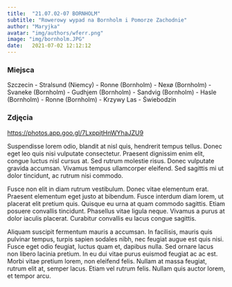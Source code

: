 ```yaml
---
title:  "21.07.02-07 BORNHOLM"
subtitle: "Rowerowy wypad na Bornholm i Pomorze Zachodnie"
author: "Maryjka"
avatar: "img/authors/wferr.png"
image: "img/bornholm.JPG"
date:   2021-07-02 12:12:12
---
```


### Miejsca
Szczecin - Stralsund (Niemcy) - Ronne (Bornholm) - Nexø (Bornholm) - Svaneke (Bornholm) - Gudhjem (Bornholm) - Sandvig (Bornholm) - Hasle (Bornholm) - Ronne (Bornholm) - Krzywy Las - Świebodzin

### Zdjęcia
https://photos.app.goo.gl/7LxppjtHnWYhaJZU9

Suspendisse lorem odio, blandit at nisl quis, hendrerit tempus tellus. Donec eget leo quis nisi vulputate consectetur. Praesent dignissim enim elit, congue luctus nisl cursus at. Sed rutrum molestie risus. Donec vulputate gravida accumsan. Vivamus tempus ullamcorper eleifend. Sed sagittis mi ut dolor tincidunt, ac rutrum nisi commodo.

Fusce non elit in diam rutrum vestibulum. Donec vitae elementum erat. Praesent elementum eget justo at bibendum. Fusce interdum diam lorem, ut placerat elit pretium quis. Quisque eu urna at quam commodo sagittis. Etiam posuere convallis tincidunt. Phasellus vitae ligula neque. Vivamus a purus at dolor iaculis placerat. Curabitur convallis eu lacus congue sagittis.

Aliquam suscipit fermentum mauris a accumsan. In facilisis, mauris quis pulvinar tempus, turpis sapien sodales nibh, nec feugiat augue est quis nisi. Fusce eget odio feugiat, luctus quam et, dapibus nulla. Sed ornare lacus non libero lacinia pretium. In eu dui vitae purus euismod feugiat ac ac est. Morbi vitae pretium lorem, non eleifend felis. Nullam at massa feugiat, rutrum elit at, semper lacus. Etiam vel rutrum felis. Nullam quis auctor lorem, et tempor arcu.

